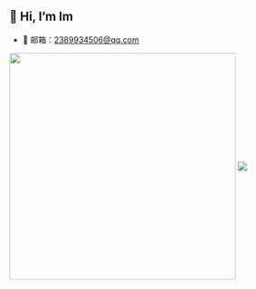## 👋 Hi, I’m lm
- 📩 邮箱：2389934506@qq.com

<img align="center" width="400" src="https://github-readme-stats.vercel.app/api?username=lmmmmmmmmmmmmmmm&theme=transparent&include_all_commits=true&show_icons=true&hide_border=true" />

<img align="center" src="https://skillicons.dev/icons?i={,java,vue,linux,python,}&theme=light" />

